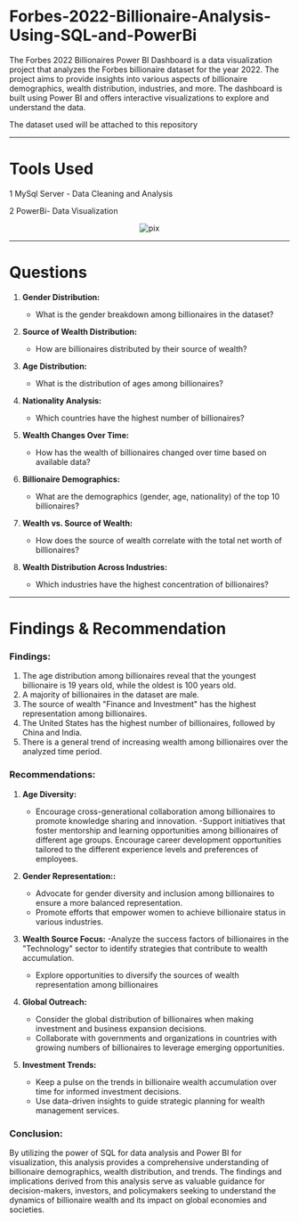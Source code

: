 
# Forbes-2022-Billionaire-Analysis-Using-SQL-and-PowerBi
The Forbes 2022 Billionaires Power BI Dashboard is a data visualization project that analyzes the Forbes billionaire dataset for the year 2022. The project aims to provide insights into various aspects of billionaire demographics, wealth distribution, industries, and more. The dashboard is built using Power BI and offers interactive visualizations to explore and understand the data.

The dataset used will be attached to this repository

----
# Tools Used
1 MySql Server - Data Cleaning and Analysis

2 PowerBi- Data Visualization

<div align="center">
  <img src="" alt="pix">
</div>

-----
# Questions

1. **Gender Distribution:**
   - What is the gender breakdown among billionaires in the dataset?

2. **Source of Wealth Distribution:**
   - How are billionaires distributed by their source of wealth?

3. **Age Distribution:**
   - What is the distribution of ages among billionaires?

4. **Nationality Analysis:**
   - Which countries have the highest number of billionaires?

5. **Wealth Changes Over Time:**
   - How has the wealth of billionaires changed over time based on available data?

6. **Billionaire Demographics:**
   - What are the demographics (gender, age, nationality) of the top 10 billionaires?

7. **Wealth vs. Source of Wealth:**
   - How does the source of wealth correlate with the total net worth of billionaires?

8. **Wealth Distribution Across Industries:**
   - Which industries have the highest concentration of billionaires?


----
# Findings & Recommendation

### Findings:

1. The age distribution among billionaires reveal that the youngest billionaire is 19 years old, while the oldest is 100 years old.
2. A majority of billionaires in the dataset are male.
3. The source of wealth "Finance and Investment" has the highest representation among billionaires.
4. The United States has the highest number of billionaires, followed by China and India.
5. There is a general trend of increasing wealth among billionaires over the analyzed time period.



### Recommendations:

1. **Age Diversity:**
   - Encourage cross-generational collaboration among billionaires to promote knowledge sharing and innovation.
   -Support initiatives that foster mentorship and learning opportunities among billionaires of different age groups. Encourage career development opportunities tailored to the different experience levels and preferences of employees.

2. **Gender Representation::**
   - Advocate for gender diversity and inclusion among billionaires to ensure a more balanced representation.
   - Promote efforts that empower women to achieve billionaire status in various industries.

3. **Wealth Source Focus:**
   -Analyze the success factors of billionaires in the "Technology" sector to identify strategies that contribute to wealth accumulation.
   - Explore opportunities to diversify the sources of wealth representation among billionaires

4. **Global Outreach:**
   - Consider the global distribution of billionaires when making investment and business expansion decisions.
   - Collaborate with governments and organizations in countries with growing numbers of billionaires to leverage emerging opportunities.

5. **Investment Trends:**
   - Keep a pulse on the trends in billionaire wealth accumulation over time for informed investment decisions.
   - Use data-driven insights to guide strategic planning for wealth management services.

### Conclusion:
By utilizing the power of SQL for data analysis and Power BI for visualization, this analysis provides a comprehensive understanding of billionaire demographics, wealth distribution, and trends. The findings and implications derived from this analysis serve as valuable guidance for decision-makers, investors, and policymakers seeking to understand the dynamics of billionaire wealth and its impact on global economies and societies.
